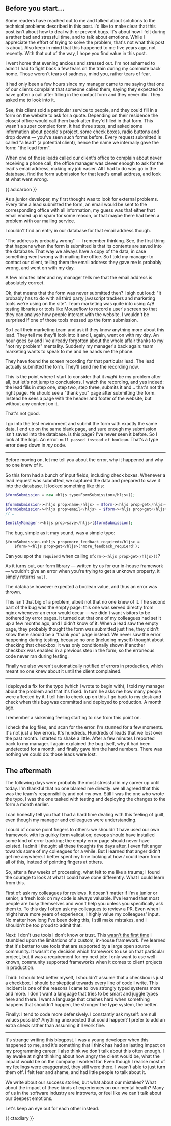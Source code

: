 <div class="sidenote">
<h2>Before you start…</h2>

<p>Some readers have reached out to me and talked about solutions to the technical problems described in this post. I'd like to make clear that this post isn't about how to deal with or prevent bugs. It's about how I felt during a rather bad and stressful time, and to talk about emotions. While I appreciate the effort of trying to solve the problem, that's not what this post is about. Also keep in mind that this happened to me five years ago, not recently. With that out of the way, I hope you find value in this post.</p>
</div>

I went home that evening anxious and stressed out. I'm not ashamed to admit I had to fight back a few tears on the train during my commute back home. Those weren't tears of sadness, mind you, rather tears of fear.

It had only been a few hours since my manager came to me saying that one of our clients complaint that someone called them, saying they expected to have gotten a call after filling in the contact form and they never did.
They asked me to look into it.

See, this client sold a particular service to people, and they could fill in a form on the website to ask for a quote. Depending on their residence the closest office would call them back after they'd filled in that form. This wasn't a super complex form, it had three steps, and asked some information about people's project, some check boxes, radio buttons and drop downs — you've seen such forms before. Every request submitted is called "a lead" (a potential client), hence the name we internally gave the form: "the lead form".

When one of those leads called our client's office to complain about never receiving a phone call, the office manager was clever enough to ask for the lead's email address, making my job easier. All I had to do was go in the database, find the form submission for that lead's email address, and look at what went wrong.

{{ ad:carbon }}

As a junior developer, my first thought was to look for external problems. Every time a lead submitted the form, an email would be sent to the corresponding office with all information, my guess was that either that email ended up in spam for some reason, or that maybe there had been a problem with our mailing service.

I couldn't find an entry in our database for that email address though.

"The address is probably wrong" — I remember thinking. See, the first thing that happens when the form is submitted is that its contents are saved into the database. That way we always have a copy of the data, in case something went wrong with mailing the office. So I told my manager to contact our client, telling them the email address they gave me is probably wrong, and went on with my day.  

A few minutes later and my manager tells me that the email address is absolutely correct. 

Ok, that means that the form was never submitted then? I sigh out loud: "it probably has to do with all third party javascript trackers and marketing tools we're using on the site". Team marketing was quite into using A/B testing libraries or tools like Mouseflow to record a user's screen so that they can analyse how people interact with the website. I wouldn't be surprised if one of those tools messed up the form submission.

So I call their marketing team and ask if they know anything more about this lead. They tell me they'll look into it and I, again, went on with my day. An hour goes by and I've already forgotten about the whole affair thanks to my "not my problem" mentality. Suddenly my manager's back again: team marketing wants to speak to me and he hands me the phone.

They have found the screen recording for that particular lead. The lead actually submitted the form. They'll send me the recording now.

This is the point where I start to consider that it _might_ be my problem after all, but let's not jump to conclusions. I watch the recording, and yes indeed: the lead fills in step one, step two, step three, submits it and… that's not the right page. He should see a "thank you" page after submitting the form. Instead he sees a page with the header and footer of the website, but without any content on it.

That's not good.

I go into the test environment and submit the form with exactly the same data. I end up on the same blank page, and sure enough my submission isn't saved into the database. is this page? I've never seen it before. So I look at the logs. An error: `null passed instead of boolean`. That's a type error deep down in _my_ code.

---

Before moving on, let me tell you about the error, why it happened and why no one knew of it. 

So this form had a bunch of input fields, including check boxes. Whenever a lead request was submitted, we captured the data and prepared to save it into the database. It looked something like this:

```php
$formSubmission = new <hljs type>FormSubmission</hljs>();

$formSubmission-><hljs prop>name</hljs> = $form-><hljs prop>get</hljs>('name');
$formSubmission-><hljs prop>email</hljs> = $form-><hljs prop>get</hljs>('email');
// …

$entityManager-><hljs prop>save</hljs>($formSubmission);
```

The bug, simple as it may sound, was a simple typo:

```
$formSubmission-><hljs prop>more_feedback_required</hljs> = 
    $form-><hljs prop>get</hljs>('more_feedback_requierd');
```

Can you spot the `requierd` when calling `$form-><hljs prop>get</hljs>()`?

As it turns out, our form library — written by us for our in-house framework — wouldn't give an error when you're trying to get a unknown property, it simply returns `null`. 

The database however expected a boolean value, and thus an error was thrown.

This isn't that big of a problem, albeit not that no one knew of it. The second part of the bug was the empty page: this one was served directly from nginx whenever an error would occur — we didn't want visitors to be bothered by error pages. It turned out that one of my colleagues had set it up a few months ago, and I didn't know of it. When a lead saw the empty page, they probably thought the form was submitted just fine, they didn't know there should be a "thank you" page instead. We never saw the error happening during testing, because no one (including myself) thought about checking that checkbox: it was only conditionally shown if another checkbox was enabled in a previous step in the form; so the erroneous code never ran during testing.

Finally we also weren't automatically notified of errors in production, which meant no one knew about it until the client complained. 

---

I deployed a fix for the typo (which I wrote to begin with), I told my manager about the problem and that it's fixed. In turn he asks me how many people were affected by it. I tell him to check up on this. I go back to my desk and check when this bug was committed and deployed to production. A month ago.

I remember a sickening feeling starting to rise from this point on.

I check the log files, and scan for the error. I'm stunned for a few moments. It's not just a few errors. It's hundreds. Hundreds of leads that we lost over the past month. I started to shake a little. After a few minutes I reported back to my manager. I again explained the bug itself, why it had been undetected for a month, and finally gave him the hard numbers. There was nothing we could do: those leads were lost. 

## The aftermath

The following days were probably the most stressful in my career up until today. I'm thankful that no one blamed me directly: we all agreed that this was the team's responsibility and not my own. Still I was the one who wrote the typo, I was the one tasked with testing and deploying the changes to the form a month earlier.

I can honestly tell you that I had a hard time dealing with this feeling of guilt, even though my manager and colleagues were understanding.

I could of course point fingers to others: we shouldn't have used our own framework with its quirky form validation; devops should have installed some kind of error tracking; the empty error page should never have existed. I admit I thought all these thoughts the days after, I even felt anger towards some of my colleagues for a while. But I learned that anger didn't get me anywhere. I better spent my time looking at how _I_ could learn from all of this, instead of pointing fingers at others.

So, after a few weeks of processing, what felt to me like a trauma; I found the courage to look at what I could have done differently. What I could learn from this.

First of: ask my colleagues for reviews. It doesn't matter if I'm a junior or senior; a fresh look on my code is always valuable. I've learned that most people are busy themselves and won't help you unless you specifically ask them to. To this day I often ask my colleagues to review a PR. Even when I might have more years of experience, I highly value my colleagues' input. No matter how long I've been doing this, I still make mistakes, and I shouldn't be too proud to admit that.

Next: I don't use tools I don't know or trust. This [wasn't the first time](/blog/dont-write-your-own-framework) I stumbled upon the limitations of a custom, in-house framework. I've learned that it's better to use tools that are supported by a large open source community. It wasn't my decision which framework to use on that particular project, but it was a requirement for my next job: I only want to use well-known, community supported frameworks when it comes to client projects in production.

Third: I should test better myself, I shouldn't assume that a checkbox is just a checkbox. I should be skeptical towards every line of code I write. This incident is one of the reasons I came to love strongly typed systems more and more. I don't want a language that tries to be smart and juggle types here and there. I want a language that crashes hard when something happens that shouldn't happen, the stronger the type system, the better.

Finally: I tend to code more defensively. I constantly ask myself: are null values possible? Anything unexpected that could happen? I prefer to add an extra check rather than assuming it'll work fine.

---

It's strange writing this blogpost. I was a young developer when this happened to me, and it's something that I think has had an lasting impact on my programming career. I also think we don't talk about this often enough. I lay awake at night thinking about how angry the client would be, what the impact would be on the company I worked for. Even though I realise most of my feelings were exaggerated, they still were there. I wasn't able to just turn them off. I felt fear and shame, and had little people to talk about it.

We write about our success stories, but what about our mistakes? What about the impact of these kinds of experiences on our mental health? Many of us in the software industry are introverts, or feel like we can't talk about our deepest emotions. 

Let's keep an eye out for each other instead. 

{{ cta:diary }}
